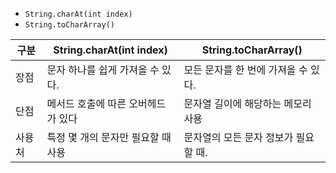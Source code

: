 - `String.charAt(int index)`
- `String.toCharArray()`

| 구분 | String.charAt(int index) | String.toCharArray() |
| --- | --- | --- |
| 장점 | 문자 하나를 쉽게 가져올 수 있다. | 모든 문자를 한 번에 가져올 수 있다. |
| 단점 |  메서드 호출에 따른 오버헤드가 있다 |  문자열 길이에 해당하는 메모리 사용 |
| 사용처 | 특정 몇 개의 문자만 필요할 때 사용 | 문자열의 모든 문자 정보가 필요할 때. |

